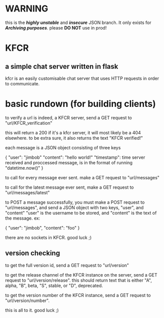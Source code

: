 # WARNING

this is the ***highly unstable*** and ***insecure*** JSON branch. It only exists for ***Archiving purposes***. please **DO NOT** use in prod!

# KFCR

## a simple chat server written in flask

kfcr is an easily customisable chat server that uses HTTP requests in order to communicate.

# basic rundown (for building clients)

to verify a url is indeed, a KFCR server, send a GET request to "url/KFCR_verification"

this will return a 200 if it's a kfcr server, it will most likely be a 404 elsewhere.
to be extra sure, it also returns the text "KFCR verified!"


each message is a JSON object consisting of three keys

{
  "user": "jimbob"
  "content": "hello world!"
  "timestamp": time server received and proccessed message, is in the format of running "datetime.now()"
}

to call for every message ever sent. make a GET request to "url/messages"

to call for the latest message ever sent, make a GET request to "url/messages/latest"

to POST a message successfully, you must make a POST request to "url/messages", and send a JSON object with two keys, "user", and "content"
"user" is the username to be stored, and "content" is the text of the message. ex:

{
  "user": "jimbob",
  "content": "foo"
}

there are no sockets in KFCR. good luck ;)

## version checking

to get the full version id, send a GET request to "url/version"

to get the release channel of the KFCR instance on the server, send a GET request to "url/version/release".
this should return text that is either "A", alpha, "B", beta, "S", stable, or "D", deprecated.

to get the version number of the KFCR instance, send a GET request to "url/version/number".

this is all to it. good luck ;)
